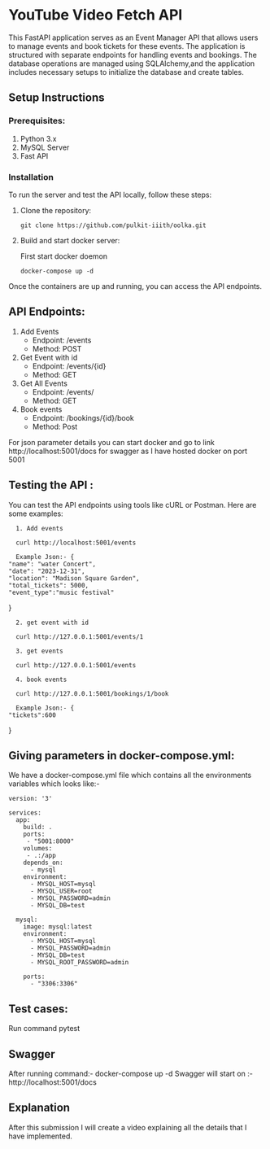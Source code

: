 # YouTube Video Fetch API

This FastAPI application serves as an Event Manager API that allows users to manage events and book tickets for these events.
The application is structured with separate endpoints for handling events and bookings.
The database operations are managed using SQLAlchemy,and the application includes necessary setups to initialize the database and create tables.


## Setup Instructions

### Prerequisites:
1. Python 3.x
2. MySQL Server
3. Fast API


### Installation
To run the server and test the API locally, follow these steps:
  1. Clone the repository:
     ```
     git clone https://github.com/pulkit-iiith/oolka.git
      ```
  2. Build and start docker server:

     First start docker doemon
     ```
     docker-compose up -d
     ```
    
Once the containers are up and running, you can access the API endpoints.

## API Endpoints:

  1. Add Events
      - Endpoint: /events
      - Method: POST
  2. Get Event with id
      - Endpoint: /events/{id}
      - Method: GET
  3. Get All Events
      - Endpoint: /events/
      - Method: GET
  4. Book events
      - Endpoint: /bookings/{id}/book
      - Method: Post
  
    
  For json parameter details you can start docker and go to link http://localhost:5001/docs for swagger as I have hosted docker on port 5001
   
## Testing the API :

  You can test the API endpoints using tools like cURL or Postman. Here are some examples:

      1. Add events
      
      curl http://localhost:5001/events

      Example Json:- {
    "name": "water Concert",
    "date": "2023-12-31",
    "location": "Madison Square Garden",
    "total_tickets": 5000,
    "event_type":"music festival"
}

      
      2. get event with id
      
      curl http://127.0.0.1:5001/events/1
      
      3. get events
      
      curl http://127.0.0.1:5001/events
      
      4. book events
      
      curl http://127.0.0.1:5001/bookings/1/book

      Example Json:- {
    "tickets":600
}
      

## Giving parameters in docker-compose.yml:

We have a docker-compose.yml file which contains all the environments variables which looks like:-
```
version: '3'

services:
  app:
    build: .
    ports:
     - "5001:8000"
    volumes:
     - .:/app
    depends_on:
      - mysql
    environment:
      - MYSQL_HOST=mysql
      - MYSQL_USER=root
      - MYSQL_PASSWORD=admin 
      - MYSQL_DB=test

  mysql:
    image: mysql:latest
    environment:
      - MYSQL_HOST=mysql
      - MYSQL_PASSWORD=admin
      - MYSQL_DB=test
      - MYSQL_ROOT_PASSWORD=admin

    ports:
      - "3306:3306"

```
## Test cases:

Run command pytest

## Swagger

After running command:- docker-compose up -d  Swagger will start on :- http://localhost:5001/docs

## Explanation

After this submission I will create a video explaining all the details that I have implemented.


      
  
